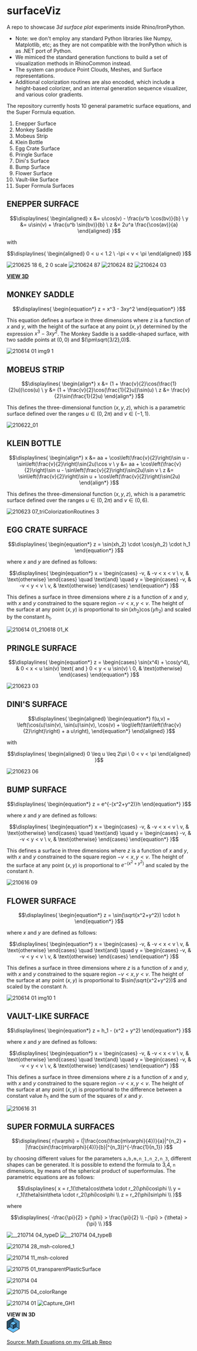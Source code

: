 # surfaceViz
A repo to showcase _3d surface plot_ experiments inside Rhino/IronPython. 

- Note: we don't employ any standard Python libraries like Numpy, Matplotlib, etc; as they are not compatible with the IronPython which is as .NET port of Python. 
- We mimiced the standard generation functions to build a set of visualization methods in RhinoCommon instead.
- The system can produce Point Clouds, Meshes, and Surface representations.
- Additional colorization routines are also encoded, which include a height-based colorizer, and an internal generation sequence visualizer, and various color gradients.

The repository currently hosts 10 general parametric surface equations, and the Super Formula equation.

1. Enepper Surface
1. Monkey Saddle 
1. Mobeus Strip
1. Klein Bottle
1. Egg Crate Surface
1. Pringle Surface
1. Dini's Surface
1. Bump Surface
1. Flower Surface
1. Vault-like Surface
1. Super Formula Surfaces


<!--
```math
\displaylines{
}
```
-->

## ENEPPER SURFACE

```math
\displaylines{
\begin{aligned}
x &= u\cos(v) - \frac{u^b \cos(bv)}{b}  \
y &= u\sin(v) + \frac{u^b \sin(bv)}{b}  \
z &= 2u^a \frac{\cos(av)}{a}
\end{aligned}
}
```
with 
```math
\displaylines{
\begin{aligned}
0 < u < 1.2 \
-\pi < v < \pi
\end{aligned}
}
```

![210625 18 6_ 2 0 scale](https://user-images.githubusercontent.com/6398561/145767247-bce844ce-658b-47ab-8060-0384c6439a91.jpg)
![210624 87](https://user-images.githubusercontent.com/6398561/227831712-1ffe47ac-53fa-4da0-a879-56795792ab2e.jpg)
![210624 82](https://user-images.githubusercontent.com/6398561/227831882-c03b7735-d6bb-4fe4-951a-2704b2d68829.jpg)
![210624 03](https://user-images.githubusercontent.com/6398561/227832067-b080a29a-e26c-4224-926a-0ea946872bd0.jpg)

[**VIEW 3D**](https://3dviewer.net/#model=https://github.com/gasingh/surfaceViz/blob/main/shape_files/Enepper%20Surface_v2B.19_higherOrderVersion10-D_fixed2_variations!!_iterationGen_02_hiResPrinter.py_03.stl)

## MONKEY SADDLE

```math
\displaylines{
\begin{equation*}
z = x^3 - 3xy^2
\end{equation*}
}
```

This equation defines a surface in three dimensions where $z$ is a function of $x$ and $y$, with the height of the surface at any point $(x,y)$ determined by the expression $x^3 - 3xy^2$. The Monkey Saddle is a saddle-shaped surface, with two saddle points at $(0,0)$ and $(\pm\sqrt{3/2},0)$.

![210614 01 img9 1](https://user-images.githubusercontent.com/6398561/145766916-029f94cc-10ad-4060-afe2-472116c45d47.jpg)

## MOBEUS STRIP
```math
\displaylines{
\begin{align*}
x &= (1 + \frac{v}{2}\cos(\frac{1}{2}u))\cos(u) \
y &= (1 + \frac{v}{2}\cos(\frac{1}{2}u))\sin(u) \
z &= \frac{v}{2}\sin(\frac{1}{2}u)
\end{align*}
}
```

This defines the three-dimensional function $(x, y, z)$, which is a parametric surface defined over the ranges $u \in (0, 2\pi)$ and $v \in (-1, 1)$.

![210622_01](https://user-images.githubusercontent.com/6398561/145766822-242bbfb8-ae64-4a5f-8f6f-ee79073a6e63.jpg)

## KLEIN BOTTLE

```math
\displaylines{
\begin{align*}
x &= aa + \cos\left(\frac{v}{2}\right)\sin u - \sin\left(\frac{v}{2}\right)\sin(2u)\cos v \
y &= aa + \cos\left(\frac{v}{2}\right)\sin u - \sin\left(\frac{v}{2}\right)\sin(2u)\sin v \
z &= \sin\left(\frac{v}{2}\right)\sin u + \cos\left(\frac{v}{2}\right)\sin(2u)
\end{align*}
}
```

This defines the three-dimensional function $(x, y, z)$, which is a parametric surface defined over the ranges $u \in (0, 2\pi)$ and $v \in (0, 6)$.

![210623 07_triColorizationRoutines 3](https://user-images.githubusercontent.com/6398561/145766988-f96e01f6-fa52-47dd-a5f3-f439497786a4.jpg)

## EGG CRATE SURFACE
```math
\displaylines{
\begin{equation*}
z = \sin(xh_2) \cdot \cos(yh_2) \cdot h_1
\end{equation*}
}
```
where $x$ and $y$ are defined as follows:
```math
\displaylines{
\begin{equation*}
x = \begin{cases}
-v, & -v < x < v \
v, & \text{otherwise}
\end{cases} \quad \text{and} \quad
y = \begin{cases}
-v, & -v < y < v \
v, & \text{otherwise}
\end{cases}
\end{equation*}
}
```
This defines a surface in three dimensions where $z$ is a function of $x$ and $y$, with $x$ and $y$ constrained to the square region $-v < x, y < v$. The height of the surface at any point $(x,y)$ is proportional to $\sin(xh_2)\cos(yh_2)$ and scaled by the constant $h_1$.

![210614 01_210618 01_K](https://user-images.githubusercontent.com/6398561/145766874-24fcfc4b-d140-4782-896f-a427c20d53e6.jpg)

## PRINGLE SURFACE
```math
\displaylines{
\begin{equation*}
z = \begin{cases}
\sin(x^4) + \cos(y^4), & 0 < x < u \sin(v) \text{ and } 0 < y < u \sin(v) \
0, & \text{otherwise}
\end{cases}
\end{equation*}
}
```
![210623 03](https://user-images.githubusercontent.com/6398561/145766772-27834841-5d17-4e2f-9b3e-d34d53b025e2.jpg)

## DINI'S SURFACE

```math
\displaylines{
\begin{aligned}
\begin{equation*}
f(u,v) = \left(\cos(u)\sin(v), \sin(u)\sin(v), \cos(v) + \log\left(\tan\left(\frac{v}{2}\right)\right) + a u\right),
\end{equation*}
\end{aligned}
}
```
with 
```math
\displaylines{
\begin{aligned}
0 \leq u \leq 2\pi \
0 < v < \pi
\end{aligned}
}
```
![210623 06](https://user-images.githubusercontent.com/6398561/145766700-92816276-f3cf-4f51-9780-9a45b8fcf425.jpg)

## BUMP SURFACE

```math
\displaylines{
\begin{equation*}
z = e^{-(x^2+y^2)}h
\end{equation*}
}
```
where $x$ and $y$ are defined as follows:

```math
\displaylines{
\begin{equation*}
x = \begin{cases}
-v, & -v < x < v \
v, & \text{otherwise}
\end{cases} \quad \text{and} \quad
y = \begin{cases}
-v, & -v < y < v \
v, & \text{otherwise}
\end{cases}
\end{equation*}
}
```

This defines a surface in three dimensions where $z$ is a function of $x$ and $y$, with $x$ and $y$ constrained to the square region $-v < x, y < v$. The height of the surface at any point $(x,y)$ is proportional to $e^{-(x^2+y^2)}$ and scaled by the constant $h$.

![210616 09](https://user-images.githubusercontent.com/6398561/227825742-e9355a48-66bf-42b4-8854-0f148092fe34.jpg)

<!--
![210616 10](https://user-images.githubusercontent.com/6398561/227824747-fea30178-8ab1-470d-a561-fa479e2c0027.jpg)
-->


## FLOWER SURFACE

```math
\displaylines{
\begin{equation*}
z = \sin(\sqrt{x^2+y^2}) \cdot h
\end{equation*}
}
```
where $x$ and $y$ are defined as follows:
```math
\displaylines{
\begin{equation*}
x = \begin{cases}
-v, & -v < x < v \
v, & \text{otherwise}
\end{cases} \quad \text{and} \quad
y = \begin{cases}
-v, & -v < y < v \
v, & \text{otherwise}
\end{cases}
\end{equation*}
}
```

This defines a surface in three dimensions where $z$ is a function of $x$ and $y$, with $x$ and $y$ constrained to the square region $-v < x, y < v$. The height of the surface at any point $(x,y)$ is proportional to $\sin(\sqrt{x^2+y^2})$ and scaled by the constant $h$.


![210614 01 img10 1](https://user-images.githubusercontent.com/6398561/227827108-ca27b0da-f943-411e-9f5e-8e46d5e05140.jpg)

## VAULT-LIKE SURFACE
```math
\displaylines{
\begin{equation*}
z = h_1 - (x^2 + y^2)
\end{equation*}
}
```
where $x$ and $y$ are defined as follows:
```math
\displaylines{
\begin{equation*}
x = \begin{cases}
-v, & -v < x < v \
v, & \text{otherwise}
\end{cases} \quad \text{and} \quad
y = \begin{cases}
-v, & -v < y < v \
v, & \text{otherwise}
\end{cases}
\end{equation*}
}
```
This defines a surface in three dimensions where $z$ is a function of $x$ and $y$, with $x$ and $y$ constrained to the square region $-v < x, y < v$. The height of the surface at any point $(x,y)$ is proportional to the difference between a constant value $h_1$ and the sum of the squares of $x$ and $y$.

<!--
![numpyInspired3DPlots_v1_img7](https://user-images.githubusercontent.com/6398561/227830589-e0fb9652-b7e8-4072-8ac4-1632e896ff69.jpg)
-->
![210616 31](https://user-images.githubusercontent.com/6398561/227831326-00ffb1c6-354e-4b7d-8ef1-4158c4c0ca6b.jpg)


## SUPER FORMULA SURFACES

```math
\displaylines{
r(\varphi) = (|\frac{cos(\frac{m\varphi}{4})}{a}|^{n_2} + |\frac{sin(\frac{m\varphi}{4})}{b}|^{n_3})^{-\frac{1}{n_1}}
}
```

by choosing different values for the parameters `a,b,m,n_1,n_2,n_3`, different shapes can be generated.
It is possible to extend the formula to 3,4, `n` dimensions, by means of the spherical product of superformulas.
The parametric equations are as follows:

```math
\displaylines{
x = r_1(\theta)cos\theta \cdot r_2(\phi)cos\phi \\
y = r_1(\theta)sin\theta \cdot r_2(\phi)cos\phi \\
z = r_2(\phi)sin\phi \\
}
```

where 

```math
\displaylines{
-\frac{\pi}{2} > {\phi} > \frac{\pi}{2} \\
-{\pi} > {\theta} > {\pi} \\
}
```

![__210714 04_typeD](https://user-images.githubusercontent.com/6398561/145766254-513d5073-6f0e-4eed-b591-b5236f389e0b.jpg)
![__210714 04_typeB](https://user-images.githubusercontent.com/6398561/227833532-6cd35617-dac3-412c-9a47-87940fb3b194.jpg)
<!-- ![__210714 07_typeA](https://user-images.githubusercontent.com/6398561/227833887-6d3f4c47-bd4d-44c4-981b-03f0caac5eb0.jpg) -->


![210714 28_msh-colored_1](https://user-images.githubusercontent.com/6398561/227833441-a0bc87e7-c392-448c-b223-fc893aad6c6f.jpg)

![210714 11_msh-colored](https://user-images.githubusercontent.com/6398561/227834057-c0cc9f4b-2ffc-488d-bd9c-07f19e94e40c.jpg)


<!-- 
![210715 03](https://user-images.githubusercontent.com/6398561/227833317-11e75f48-3207-4724-8184-a5f3936929a2.jpg) -->
![210715 01_transparentPlasticSurface](https://user-images.githubusercontent.com/6398561/227833814-1061c184-b411-4d41-99b4-ae79f1e56186.jpg)

![210714 04](https://user-images.githubusercontent.com/6398561/227833388-907813a1-2f13-40f7-9085-c10ae331fdfd.jpg)
<!-- ![210714 01](https://user-images.githubusercontent.com/6398561/227833406-94c06eea-61df-4799-b7de-81257eb6ddcd.jpg) -->

![210715 04_colorRange](https://user-images.githubusercontent.com/6398561/227835167-bc70e910-4394-4f28-a20c-5244f20b6edd.jpg)

<!-- 
![210714 03](https://user-images.githubusercontent.com/6398561/227834004-b1618d4c-4281-4b9e-9544-2a77e7a337d4.jpg) -->

![210714 01](https://user-images.githubusercontent.com/6398561/227835268-e438a6e2-3370-4bea-96ce-d182bba63d65.jpg)
![Capture_GH1](https://user-images.githubusercontent.com/6398561/227835450-c061d9db-386e-4d08-85c7-316c6d249068.JPG)

<!-- [<img src="img/myImage.png">](http://example.com/) -->
<!-- [![](https://github.com/gasingh/surfaceViz/blob/main/shape_files/icon_online-3d-viewer_190499.webp)](https://3dviewer.net/index.html#model=https://github.com/gasingh/surfaceViz/blob/main/shape_files/superSurface_01F-4_surfacer.4-B.gh_(3rd-reduce).3dm) -->

**VIEW IN 3D** <br>
[<img src="https://github.com/gasingh/surfaceViz/blob/main/shape_files/icon_online-3d-viewer_190499.webp" width = "35">](https://3dviewer.net/index.html#model=https://github.com/gasingh/surfaceViz/blob/main/shape_files/superSurface_01F-4_surfacer.4-B.gh_(3rd-reduce).3dm)



[Source: Math Equations on my GitLab Repo](https://gitlab.com/gasingh/mathSurfaces/-/blob/c07bfc86433f5cd4a9437638ec126a38e5edd09b/README.md)
